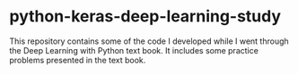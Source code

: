 # python-keras-deep-learning-study
This repository contains some of the code I developed while I went through the Deep Learning with Python text book. It includes some practice problems presented in the text book.
